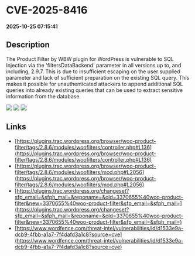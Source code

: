 # CVE-2025-8416

**2025-10-25 07:15:41**

## Description
The Product Filter by WBW plugin for WordPress is vulnerable to SQL Injection via the 'filtersDataBackend' parameter in all versions up to, and including, 2.9.7. This is due to insufficient escaping on the user supplied parameter and lack of sufficient preparation on the existing SQL query. This makes it possible for unauthenticated attackers to append additional SQL queries into already existing queries that can be used to extract sensitive information from the database.

![](https://img.shields.io/static/v1?label=Score&message=7.5&color=red)
![](https://img.shields.io/static/v1?label=Severity&message=HIGH&color=red)
![](https://img.shields.io/static/v1?label=CWE&message=SQL&color=green)

## Links
- [https://plugins.trac.wordpress.org/browser/woo-product-filter/tags/2.8.6/modules/woofilters/controller.php#L136](https://plugins.trac.wordpress.org/browser/woo-product-filter/tags/2.8.6/modules/woofilters/controller.php#L136)
- [https://plugins.trac.wordpress.org/browser/woo-product-filter/tags/2.8.6/modules/woofilters/mod.php#L2056](https://plugins.trac.wordpress.org/browser/woo-product-filter/tags/2.8.6/modules/woofilters/mod.php#L2056)
- [https://plugins.trac.wordpress.org/changeset?sfp_email=&sfph_mail=&reponame=&old=3370655%40woo-product-filter&new=3370655%40woo-product-filter&sfp_email=&sfph_mail=](https://plugins.trac.wordpress.org/changeset?sfp_email=&sfph_mail=&reponame=&old=3370655%40woo-product-filter&new=3370655%40woo-product-filter&sfp_email=&sfph_mail=)
- [https://www.wordfence.com/threat-intel/vulnerabilities/id/d1533e9a-dcb9-4fbb-a1a7-7f4dafd3a1c8?source=cve](https://www.wordfence.com/threat-intel/vulnerabilities/id/d1533e9a-dcb9-4fbb-a1a7-7f4dafd3a1c8?source=cve)
